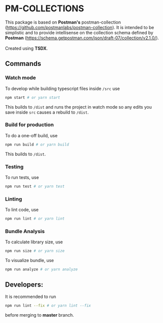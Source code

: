 # PM-COLLECTIONS

This package is based on **Postman's** postman-collection (https://github.com/postmanlabs/postman-collection). It is intended to be simplistic and to provide intellisense on the collection schema defined by **Postman** (https://schema.getpostman.com/json/draft-07/collection/v2.1.0/).
<br>
<br>
Created using **TSDX**.
## Commands

### Watch mode

To develop while building typescript files inside `/src` use

```bash
npm start # or yarn start
```

This builds to `/dist` and runs the project in watch mode so any edits you save inside `src` causes a rebuild to `/dist`.

### Build for production

To do a one-off build, use

```bash
npm run build # or yarn build
```
This builds to `/dist`.
### Testing

To run tests, use
```bash
npm run test # or yarn test
```
### Linting

To lint code, use
```bash
npm run lint # or yarn lint
```
### Bundle Analysis

To calculate library size, use
```bash
npm run size # or yarn size
```

To visualize bundle, use
```bash
npm run analyze # or yarn analyze
```

## Developers:
It is recommended to run
```bash
npm run lint --fix # or yarn lint --fix
```
before merging to **master** branch.